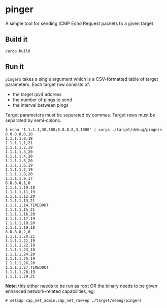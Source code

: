 # pinger

A simple tool for sending ICMP Echo Request packets to a given target

## Build it

```
cargo build
```

## Run it

`pingers` takes a single argument which is a CSV-formatted table of target
parameters. Each target row consists of:

* the target ipv4 address
* the number of pings to send
* the interval between pings

Target parameters must be separated by commas. Target rows must be separated by
semi-colons.

```
$ echo '1.1.1.1,30,100;8.8.8.8,3,1000' | xargs ./target/debug/pingers
8.8.8.8,0,18
1.1.1.1,0,18
1.1.1.1,1,21
1.1.1.1,2,19
1.1.1.1,3,20
1.1.1.1,4,20
1.1.1.1,5,20
1.1.1.1,6,19
1.1.1.1,7,19
1.1.1.1,8,20
1.1.1.1,9,17
8.8.8.8,1,0
1.1.1.1,10,18
1.1.1.1,11,19
1.1.1.1,12,20
1.1.1.1,13,21
1.1.1.1,14,TIMEDOUT
1.1.1.1,15,21
1.1.1.1,16,20
1.1.1.1,17,19
1.1.1.1,18,20
1.1.1.1,19,18
8.8.8.8,2,0
1.1.1.1,20,21
1.1.1.1,21,19
1.1.1.1,22,19
1.1.1.1,23,18
1.1.1.1,24,20
1.1.1.1,25,19
1.1.1.1,26,20
1.1.1.1,27,TIMEDOUT
1.1.1.1,28,19
1.1.1.1,29,21
```

**Note**: this either needs to be run as root OR the binary needs to be given
enhanced network-related capabilities, eg:

```
# setcap cap_net_admin,cap_net_raw+ep ./target/debug/pingers
```
